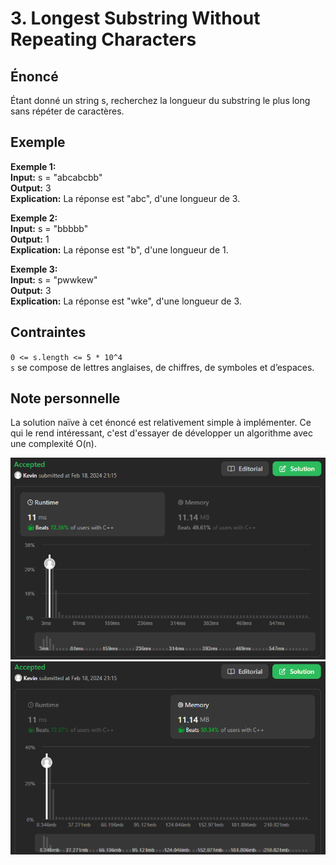 # 3. Longest Substring Without Repeating Characters

## Énoncé

Étant donné un string s, recherchez la longueur du substring le plus long sans répéter de caractères.

## Exemple

**Exemple 1:**  
**Input:** s = "abcabcbb"  
**Output:** 3  
**Explication:** La réponse est "abc", d'une longueur de 3.

**Exemple 2:**  
**Input:** s = "bbbbb"  
**Output:** 1  
**Explication:** La réponse est "b", d'une longueur de 1.

**Exemple 3:**  
**Input:** s = "pwwkew"  
**Output:** 3  
**Explication:** La réponse est "wke", d'une longueur de 3.

## Contraintes

`0 <= s.length <= 5 * 10^4`  
`s` se compose de lettres anglaises, de chiffres, de symboles et d’espaces.

## Note personnelle

La solution naïve à cet énoncé est relativement simple à implémenter. Ce qui le rend intéressant, c'est d'essayer de développer un algorithme avec une complexité O(n).

<img src="./imgs/runtime.png"/>
<img src="./imgs/memory.png"/>
